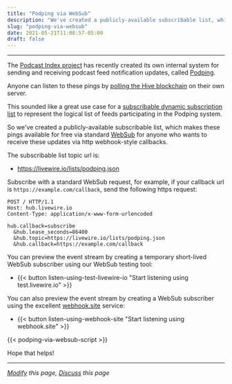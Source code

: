```yaml
---
title: "Podping via WebSub"
description: "We've created a publicly-available subscribable list, which makes Podping notifications available for free via standard WebSub."
slug: "podping-via-websub"
date: 2021-05-21T11:08:57-05:00
draft: false
---
```


---

The [Podcast Index project](https://podcastindex.org/) has recently created its own internal system for sending and receiving podcast feed notification updates, called [Podping](https://podping.cloud/).

Anyone can listen to these pings by [polling the Hive blockchain](https://github.com/Podcastindex-org/podping.cloud#simple-watcher-simple-watcherpy) on their own server.

This sounded like a great use case for a [subscribable dynamic subscription list](/aggregator-hubs#podcast-host-scenario) to represent the logical list of feeds participating in the Podping system.

So we've created a publicly-available subscribable list, which makes these pings available for free via standard [WebSub](https://www.w3.org/TR/websub) for anyone who wants to receive these updates via http webhook-style callbacks.

The subscribable list topic url is:
* https://livewire.io/lists/podping.json

Subscribe with a standard WebSub request, for example, if your callback url is `https://example.com/callback`, send the following https request:
```
POST / HTTP/1.1
Host: hub.livewire.io
Content-Type: application/x-www-form-urlencoded

hub.callback=subscribe
  &hub.lease_seconds=86400
  &hub.topic=https://livewire.io/lists/podping.json
  &hub.callback=https://example.com/callback
```

You can preview the event stream by creating a temporary short-lived WebSub subscriber using our WebSub testing tool:
* {{< button listen-using-test-livewire-io "Start listening using test.livewire.io" >}}

You can also preview the event stream by creating a WebSub subscriber using the excellent [webhook.site](https://webhook.site/) service:
* {{< button listen-using-webhook-site "Start listening using webhook.site" >}}

{{< podping-via-websub-script >}}

Hope that helps!

---

*[Modify](https://github.com/skymethod/livewire-web/blob/master/content/posts/podping-via-websub.md) this page, [Discuss](https://github.com/skymethod/livewire-web/discussions) this page*
